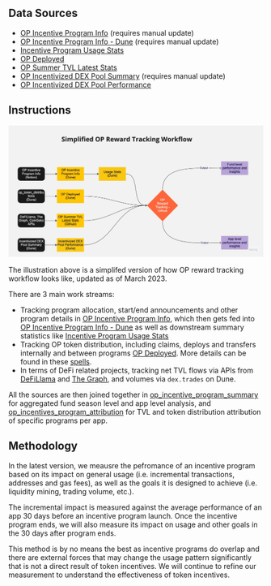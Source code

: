 ## Data Sources
- [OP Incentive Program Info](https://oplabs.notion.site/26d856d5ad7c4fda919c62e839cf6051?v=4e38174b2e994129b51dcfa127965aa4) (requires manual update)
- [OP Incentive Program Info - Dune](https://dune.com/queries/1861732) (requires manual update)
- [Incentive Program Usage Stats](https://dune.com/queries/2195796)
- [OP Deployed](https://dune.com/queries/1886707)
- [OP Summer TVL Latest Stats](https://github.com/MSilb7/msilb7-crypto-queries/blob/main/L2%20TVL/csv_outputs/op_summer_latest_stats.csv)
- [OP Incentivized DEX Pool Summary](https://dune.com/queries/1904611) (requires manual update)
- [OP Incentivized DEX Pool Performance](https://dune.com/queries/2175452/3563944)

## Instructions
![](/op_rewards_tracking/simplified_op_reward_tracking_workflow.jpg?raw=true "Simplified OP Reward Tracking Workflow")

The illustration above is a simplifed version of how OP reward tracking workflow looks like, updated as of March 2023.

There are 3 main work streams:

- Tracking program allocation, start/end announcements and other program details in [OP Incentive Program Info](https://www.notion.so/oplabs/26d856d5ad7c4fda919c62e839cf6051?v=4e38174b2e994129b51dcfa127965aa4), which then gets fed into [OP Incentive Program Info - Dune](https://dune.com/queries/1861732) as well as downstream summary statistics like [Incentive Program Usage Stats](https://dune.com/queries/2195796)
- Tracking OP token distribution, including claims, deploys and transfers internally and between programs [OP Deployed](https://dune.com/queries/1886707). More details can be found in these [spells](https://github.com/duneanalytics/spellbook/tree/main/models/op/token_distributions/optimism).
- In terms of DeFi related projects, tracking net TVL flows via APIs from [DeFiLlama](https://defillama.com/) and [The Graph](https://thegraph.com/en/), and volumes via `dex.trades` on Dune.

All the sources are then joined together in [op_incentive_program_summary](/op_rewards_tracking/op_incentive_program_summary.ipynb) for aggregated fund season level and app level analysis, and [op_incentives_program_attribution](/op_rewards_tracking/op_incentives_program_attribution.ipynb) for TVL and token distribution attribution of specific programs per app.

## Methodology
In the latest version, we meausre the pefromance of an incentive program based on its impact on general usage (i.e. incremental transactions, addresses and gas fees), as well as the goals it is designed to achieve (i.e. liquidity mining, trading volume, etc.).

The incremental impact is measured against the average performance of an app 30 days before an incentive program launch. Once the incentive program ends, we will also measure its impact on usage and other goals in the 30 days after program ends.

This method is by no means the best as incentive programs do overlap and there are external forces that may change the usage pattern significantly that is not a direct result of token incentives. We will continue to refine our measurement to understand the effectiveness of token incentives.
